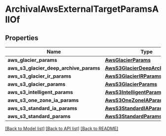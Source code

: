 # ArchivalAwsExternalTargetParamsAllOf


## Properties
Name | Type | Description | Notes
------------ | ------------- | ------------- | -------------
**aws_glacier_params** | [**AwsGlacierParams**](AwsGlacierParams.md) |  | [optional] 
**aws_s3_glacier_deep_archive_params** | [**AwsS3GlacierDeepArchiveParams**](AwsS3GlacierDeepArchiveParams.md) |  | [optional] 
**aws_s3_glacier_ir_params** | [**AwsS3GlacierIRParams**](AwsS3GlacierIRParams.md) |  | [optional] 
**aws_s3_glacier_params** | [**AwsS3GlacierParams**](AwsS3GlacierParams.md) |  | [optional] 
**aws_s3_intelligent_params** | [**AwsS3IntelligentParams**](AwsS3IntelligentParams.md) |  | [optional] 
**aws_s3_one_zone_ia_params** | [**AwsS3OneZoneIAParams**](AwsS3OneZoneIAParams.md) |  | [optional] 
**aws_s3_standard_ia_params** | [**AwsS3StandardIAParams**](AwsS3StandardIAParams.md) |  | [optional] 
**aws_s3_standard_params** | [**AwsS3StandardParams**](AwsS3StandardParams.md) |  | [optional] 

[[Back to Model list]](../README.md#documentation-for-models) [[Back to API list]](../README.md#documentation-for-api-endpoints) [[Back to README]](../README.md)


